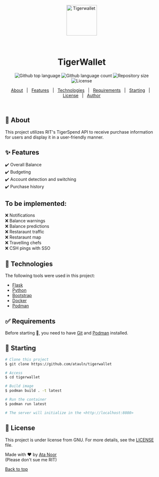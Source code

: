 <div align="center" id="top"> 
  <img src="./static/favicon.ico" alt="Tigerwallet" width="100px" height="100px" />

  &#xa0;

  <!-- <a href="https://tigerwallet.netlify.app">Demo</a> -->
</div>

<h1 align="center">TigerWallet</h1>

<p align="center">
  <img alt="Github top language" src="https://img.shields.io/github/languages/top/atauln/tigerwallet?color=56BEB8">

  <img alt="Github language count" src="https://img.shields.io/github/languages/count/atauln/tigerwallet?color=56BEB8">

  <img alt="Repository size" src="https://img.shields.io/github/repo-size/atauln/tigerwallet?color=56BEB8">

  <img alt="License" src="https://img.shields.io/github/license/atauln/tigerwallet?color=56BEB8">

  <!-- <img alt="Github issues" src="https://img.shields.io/github/issues/atauln/tigerwallet?color=56BEB8" /> -->

  <!-- <img alt="Github forks" src="https://img.shields.io/github/forks/atauln/tigerwallet?color=56BEB8" /> -->

  <!-- <img alt="Github stars" src="https://img.shields.io/github/stars/atauln/tigerwallet?color=56BEB8" /> -->
</p>

<!-- Status -->

<!-- <h4 align="center"> 
	🚧  Tigerwallet 🚀 Under construction...  🚧
</h4> 

<hr> -->

<p align="center">
  <a href="#dart-about">About</a> &#xa0; | &#xa0; 
  <a href="#sparkles-features">Features</a> &#xa0; | &#xa0;
  <a href="#rocket-technologies">Technologies</a> &#xa0; | &#xa0;
  <a href="#white_check_mark-requirements">Requirements</a> &#xa0; | &#xa0;
  <a href="#checkered_flag-starting">Starting</a> &#xa0; | &#xa0;
  <a href="#memo-license">License</a> &#xa0; | &#xa0;
  <a href="https://github.com/atauln" target="_blank">Author</a>
</p>

<br>

## :dart: About ##

This project utilizes RIT's TigerSpend API to receive purchase information for users and display it in a user-friendly manner.

## :sparkles: Features ##

:heavy_check_mark: Overall Balance\
:heavy_check_mark: Budgeting\
:heavy_check_mark: Account detection and switching\
:heavy_check_mark: Purchase history

## To be implemented: ##
:x: Notifications\
:x: Balance warnings\
:x: Balance predictions\
:x: Restaraunt traffic\
:x: Restaraunt map\
:x: Travelling chefs\
:x: CSH pings with SSO

## :rocket: Technologies ##

The following tools were used in this project:

- [Flask](https://flask.palletsprojects.com/en/2.2.x/)
- [Python](https://www.python.org/)
- [Bootstrap](https://getbootstrap.com/)
- [Docker](https://www.docker.com/)
- [Podman](https://podman.io/)

## :white_check_mark: Requirements ##

Before starting :checkered_flag:, you need to have [Git](https://git-scm.com) and [Podman](https://podman.io/) installed.

## :checkered_flag: Starting ##

```bash
# Clone this project
$ git clone https://github.com/atauln/tigerwallet

# Access
$ cd tigerwallet

# Build image
$ podman build . -t latest

# Run the container
$ podman run latest

# The server will initialize in the <http://localhost:8080>
```

## :memo: License ##

This project is under license from GNU. For more details, see the [LICENSE](LICENSE.md) file.


Made with :heart: by <a href="https://github.com/atauln" target="_blank">Ata Noor</a>\
(Please don't sue me RIT)


<a href="#top">Back to top</a>
